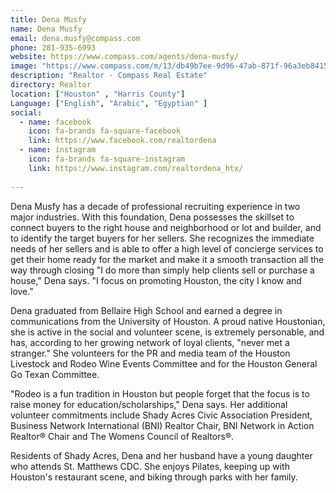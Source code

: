 ```yaml
---
title: Dena Musfy
name: Dena Musfy
email: dena.musfy@compass.com
phone: 281-935-6993
website: https://www.compass.com/agents/dena-musfy/
image: "https://www.compass.com/m/13/db49b7ee-9d96-47ab-871f-96a3eb8415d1/origin.jpg"
description: "Realtor - Compass Real Estate"
directory: Realtor
location: ["Houston" , "Harris County"]
Language: ["English", "Arabic", "Egyptian" ]
social:
  - name: facebook
    icon: fa-brands fa-square-facebook
    link: https://www.facebook.com/realtordena
  - name: instagram
    icon: fa-brands fa-square-instagram
    link: https://www.instagram.com/realtordena_htx/
    
---
```

Dena Musfy has a decade of professional recruiting experience in two major industries. With this foundation, Dena possesses the skillset to connect buyers to the right house and neighborhood or lot and builder, and to identify the target buyers for her sellers. She recognizes the immediate needs of her sellers and is able to offer a high level of concierge services to get their home ready for the market and make it a smooth transaction all the way through closing "I do more than simply help clients sell or purchase a house," Dena says. "I focus on promoting Houston, the city I know and love."

Dena graduated from Bellaire High School and earned a degree in communications from the University of Houston. A proud native Houstonian, she is active in the social and volunteer scene, is extremely personable, and has, according to her growing network of loyal clients, "never met a stranger." She volunteers for the PR and media team of the Houston Livestock and Rodeo Wine Events Committee and for the Houston General Go Texan Committee.

"Rodeo is a fun tradition in Houston but people forget that the focus is to raise money for education/scholarships," Dena says. Her additional volunteer commitments include Shady Acres Civic Association President, Business Network International (BNI) Realtor Chair, BNI Network in Action Realtor® Chair and The Womens Council of Realtors®.

Residents of Shady Acres, Dena and her husband have a young daughter who attends St. Matthews CDC. She enjoys Pilates, keeping up with Houston's restaurant scene, and biking through parks with her family.
